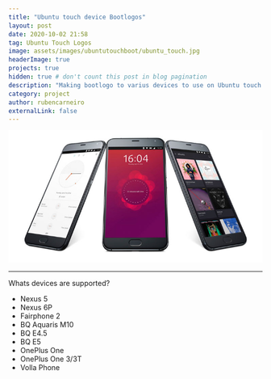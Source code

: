 ```yaml
---
title: "Ubuntu touch device Bootlogos"
layout: post
date: 2020-10-02 21:58
tag: Ubuntu Touch Logos
image: assets/images/ubuntutouchboot/ubuntu_touch.jpg
headerImage: true
projects: true
hidden: true # don't count this post in blog pagination
description: "Making bootlogo to varius devices to use on Ubuntu touch devices."
category: project
author: rubencarneiro
externalLink: false
---
```


![Screenshot](/assets/screenshots/ubuntu_touch.jpg)

---

Whats devices are supported?

- Nexus 5
- Nexus 6P
- Fairphone 2
- BQ Aquaris M10
- BQ E4.5
- BQ E5
- OnePlus One
- OnePlus One 3/3T
- Volla Phone

